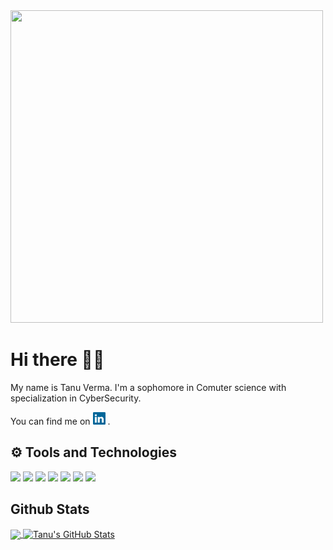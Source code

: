 <img src="tanu1.gif" height="500px" width="500px">

# Hi there 👋🏻   
My name is Tanu Verma. I'm a sophomore in Comuter science with specialization in CyberSecurity. 

You can find me on [<img src="linkedin-icon-2.svg" height=20px width=20px>][2] .

## ⚙ Tools and Technologies
![](https://img.shields.io/badge/OS-Windows-informational?style=flat&logo=windows&logoColor=white&color=2bbc8a)
![](https://img.shields.io/badge/OS-Linux-informational?style=flat&logo=linux&logoColor=white&color=2bbc8a)
![](https://img.shields.io/badge/Editor-SublimeText-informational?style=flat&sublimetext=<LOGO_NAME>&logoColor=white&color=2bbc8a)
![](https://img.shields.io/badge/Editor-VSCode-informational?style=flat&logo=vscode&logoColor=white&color=2bbc8a)
![](https://img.shields.io/badge/Code-Java-informational?style=flat&logo=java&logoColor=white&color=2bbc8a)
![](https://img.shields.io/badge/Code-Python-informational?style=flat&logo=python&logoColor=white&color=2bbc8a)
![](https://img.shields.io/badge/Code-C/C++-informational?style=flat&logo=c&logoColor=white&color=2bbc8a)

## Github Stats

<a href="https://github.com/vermatanu/vermatanu">
  <img align="center" src="https://github-readme-stats.vercel.app/api/top-langs/?username=vermatanu&title_color=ffffff&text_color=c9cacc&icon_color=2bbc8a&bg_color=1d1f21" />
</a>
<a href="https://github.com/vermatanu/vermatanu">
  <img align="center" src="https://github-readme-stats.vercel.app/api?username=vermatanu&show_icons=true&line_height=27&count_private=true&title_color=ffffff&text_color=c9cacc&icon_color=2bbc8a&bg_color=1d1f21" alt="Tanu's GitHub Stats" />
</a>




<!-- Links to your social media accounts -->

[2]: https://www.linkedin.com/in/tanu-verma-853010191/

